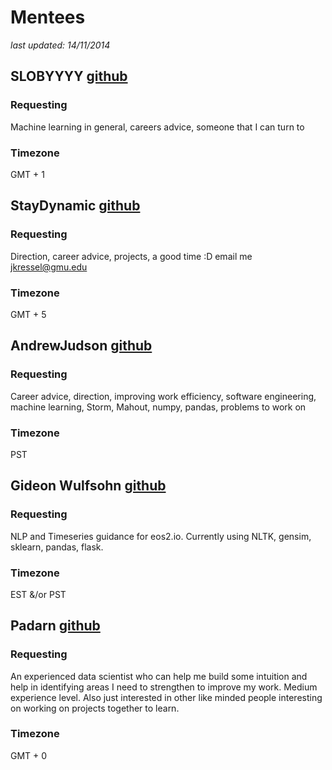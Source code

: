 # Mentees
_last updated: 14/11/2014_

## SLOBYYYY  [github](https://github.com/SLOBYYYY/databootcamp)
### Requesting
Machine learning in general, careers advice, someone that I can turn to
### Timezone
GMT + 1


## StayDynamic  [github](https://github.com/StayDynamic/databootcamp)
### Requesting
Direction, career advice, projects, a good time :D  email me jkressel@gmu.edu
### Timezone
GMT + 5


## AndrewJudson [github](https://github.com/AndrewJudson)
### Requesting
Career advice, direction, improving work efficiency, software engineering, machine learning, Storm, Mahout, numpy, pandas, problems to work on
### Timezone
PST

## Gideon Wulfsohn [github](https://github.com/gwulfs)
### Requesting
NLP and Timeseries guidance for eos2.io. Currently using NLTK, gensim, sklearn, pandas, flask.
### Timezone
EST &/or PST

## Padarn [github](https://github/Padarn)
### Requesting
An experienced data scientist who can help me build some intuition and help in identifying areas I need to strengthen to improve my work. Medium experience level.
Also just interested in other like minded people interesting on working on projects together to learn.
### Timezone
GMT + 0
